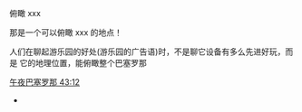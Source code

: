 
俯瞰 xxx

那是一个可以俯瞰 xxx 的地点！

人们在聊起游乐园的好处(游乐园的广告语)时，不是聊它设备有多么先进好玩，而是 它的地理位置，能俯瞰整个巴塞罗那

[午夜巴塞罗那 43:12](http://www.bilibili.com/video/av2065903)



-
